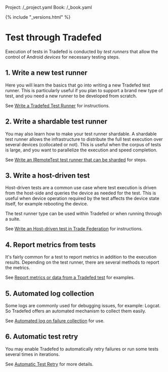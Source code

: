 Project: /_project.yaml
Book: /_book.yaml

{% include "_versions.html" %}

<!--
  Copyright 2019 The Android Open Source Project

  Licensed under the Apache License, Version 2.0 (the "License");
  you may not use this file except in compliance with the License.
  You may obtain a copy of the License at

      http://www.apache.org/licenses/LICENSE-2.0

  Unless required by applicable law or agreed to in writing, software
  distributed under the License is distributed on an "AS IS" BASIS,
  WITHOUT WARRANTIES OR CONDITIONS OF ANY KIND, either express or implied.
  See the License for the specific language governing permissions and
  limitations under the License.
-->

# Test through Tradefed

Execution of tests in Tradefed is conducted by *test runners* that allow the
control of Android *devices* for necessary testing steps.

## 1. Write a new test runner

Here you will learn the basics that go into writing a new Tradefed test runner.
This is particularly useful if you plan to support a brand new type of test, and
you need a new runner to be developed from scratch.

See [Write a Tradefed Test Runner](new-test-runner) for instructions.

## 2. Write a shardable test runner

You may also learn how to make your test runner shardable. A shardable test
runner allows the infrastructure to distribute the full test execution over
several devices (collocated or not). This is useful when the corpus of
tests is large, and you want to parallelize the execution and speed completion.

See [Write an IRemoteTest test runner that can be sharded](sharded-runner) for
steps.

## 3. Write a host-driven test

Host-driven tests are a common use case where test execution is driven from
the host-side and queries the device as needed for the test. This is useful when
device operation required by the test affects the device state itself, for
example rebooting the device.

The test runner type can be used within Tradefed or when running through a
suite.

See [Write an Host-driven test in Trade Federation](host-driven-test) for
instructions.

## 4. Report metrics from tests

It's fairly common for a test to report metrics in addition to the execution
results. Depending on the test runner, there are several methods to report the
metrics.

See [Report metrics or data from a Tradefed test](report-metrics) for examples.

## 5. Automated log collection

Some logs are commonly used for debugging issues, for example: Logcat. So
Tradefed offers an automated mechanism to collect them easily.

See [Automated log on failure collection](log-on-failure) for use.

## 6. Automatic test retry

You may enable Tradefed to automatically retry failures or run some tests
several times in iterations.

See [Automatic Test Retry](auto-retry) for more details.
